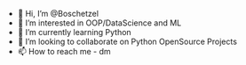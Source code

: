 - 👋 Hi, I’m @Boschetzel
- 👀 I’m interested in OOP/DataScience and ML
- 🌱 I’m currently learning Python
- 💞️ I’m looking to collaborate on Python OpenSource Projects
- 📫 How to reach me - dm 

<!---
Boschetzel/Boschetzel is a ✨ special ✨ repository because its `README.md` (this file) appears on your GitHub profile.
You can click the Preview link to take a look at your changes.
--->

